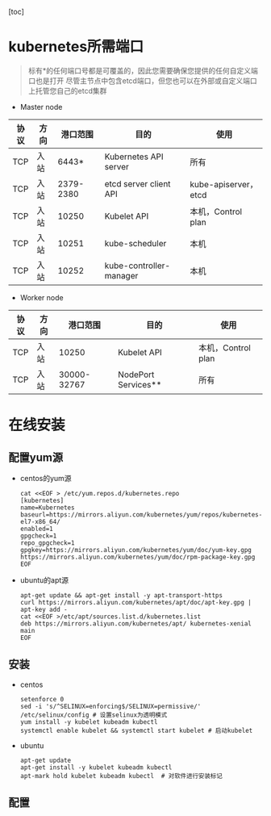 [toc]

# kubernetes所需端口

> 标有*的任何端口号都是可覆盖的，因此您需要确保您提供的任何自定义端口也是打开
> 尽管主节点中包含etcd端口，但您也可以在外部或自定义端口上托管您自己的etcd集群

* Master node

|  协议  |  方向    |   港口范围      |             目的          |             使用           |
|-------|----------|---------------|---------------------------|---------------------------|
|   TCP |   入站    |   6443*       |   Kubernetes API server   |           所有            |
|   TCP |   入站    |   2379-2380   |   etcd server client API  |   kube-apiserver，etcd    |
|   TCP |   入站    |   10250       |   Kubelet API             |     本机，Control plan    |
|   TCP |   入站    |   10251       |   kube-scheduler          |           本机            |
|   TCP |   入站    |   10252       |   kube-controller-manager |           本机            |

* Worker node

|  协议  |  方向    |   港口范围      |           目的         |             使用       |
|-------|----------|---------------|------------------------|-----------------------|
|   TCP |   入站    |   10250       |   Kubelet API          |   本机，Control plan   |
|   TCP |   入站    |  30000-32767  |   NodePort Services**  |          所有          |

# 在线安装

## 配置yum源

* centos的yum源
    ```shell
    cat <<EOF > /etc/yum.repos.d/kubernetes.repo
    [kubernetes]
    name=Kubernetes
    baseurl=https://mirrors.aliyun.com/kubernetes/yum/repos/kubernetes-el7-x86_64/
    enabled=1
    gpgcheck=1
    repo_gpgcheck=1
    gpgkey=https://mirrors.aliyun.com/kubernetes/yum/doc/yum-key.gpg https://mirrors.aliyun.com/kubernetes/yum/doc/rpm-package-key.gpg
    EOF
    ```
* ubuntu的apt源
    ```shell
    apt-get update && apt-get install -y apt-transport-https
    curl https://mirrors.aliyun.com/kubernetes/apt/doc/apt-key.gpg | apt-key add - 
    cat <<EOF >/etc/apt/sources.list.d/kubernetes.list
    deb https://mirrors.aliyun.com/kubernetes/apt/ kubernetes-xenial main
    EOF
    ```

## 安装

* centos
    ```shell
    setenforce 0
    sed -i 's/^SELINUX=enforcing$/SELINUX=permissive/' /etc/selinux/config # 设置selinux为透明模式
    yum install -y kubelet kubeadm kubectl
    systemctl enable kubelet && systemctl start kubelet # 启动kubelet
    ```
* ubuntu
    ```shell
    apt-get update
    apt-get install -y kubelet kubeadm kubectl
    apt-mark hold kubelet kubeadm kubectl  # 对软件进行安装标记
    ```

## 配置
